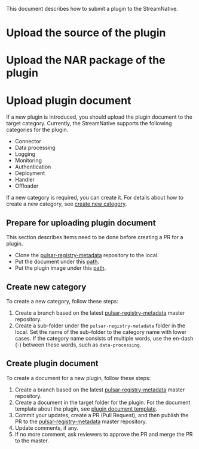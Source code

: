 This document describes how to submit a plugin to the StreamNative.

# Upload the source of the plugin

# Upload the NAR package of the plugin

# Upload plugin document

If a new plugin is introduced, you should upload the plugin document to the target category. Currently, the StreamNative supports the following categories for the plugin.

- Connector
- Data processing
- Logging
- Monitoring
- Authentication
- Deployment
- Handler
- Offloader
  
If a new category is required, you can create it. For details about how to create a new category, see [create new category](#create-new-category).

## Prepare for uploading plugin document

This section describes items need to be done before creating a PR for a plugin.

- Clone the [pulsar-registry-metadata](https://github.com/streamnative/pulsar-registry-metadata) repository to the local.
- Put the document under this [path](https://github.com/streamnative/pulsar-registry-metadata).
- Put the plugin image under this [path](https://github.com/streamnative/pulsar-registry-metadata/tree/master/images).

## Create new category

To create a new category, follow these steps:

1. Create a branch based on the latest [pulsar-registry-metadata](https://github.com/streamnative/pulsar-registry-metadata) master repository.
2. Create a sub-folder under the `pulsar-registry-metadata` folder in the local. Set the name of the sub-folder to the category name with lower cases. If the category name consists of multiple words, use the en-dash (-) between these words, such as `data-processing`.

## Create plugin document

To create a document for a new plugin, follow these steps:

1. Create a branch based on the latest [pulsar-registry-metadata](https://github.com/streamnative/pulsar-registry-metadata) master repository.
2. Create a document in the target folder for the plugin. For the document template about the plugin, see [plugin document template]().
3. Commit your updates, create a PR (Pull Request), and then publish the PR to the [pulsar-registry-metadata](https://github.com/streamnative/pulsar-registry-metadata) master repository.
4. Update comments, if any.
5. If no more comment, ask reviewers to approve the PR and merge the PR to the master.

